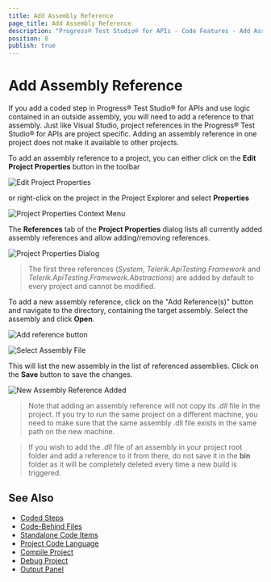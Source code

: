 ```yaml
---
title: Add Assembly Reference
page_title: Add Assembly Reference
description: "Progress® Test Studio® for APIs - Code Features - Add Assembly Reference"
position: 8
publish: true
---
```


# Add Assembly Reference

If you add a coded step in Progress® Test Studio® for APIs and use logic contained in an outside assembly, you will need to add a reference to that assembly. Just like Visual Studio, project references in the Progress® Test Studio® for APIs are project specific. Adding an assembly reference in one project does not make it available to other projects.

To add an assembly reference to a project, you can either click on the **Edit Project Properties** button in the toolbar

![Edit Project Properties][1]

or right-click on the project in the Project Explorer and select **Properties**

![Project Properties Context Menu][2]

The **References** tab of the **Project Properties** dialog lists all currently added assembly references and allow adding/removing references.

![Project Properties Dialog][3]

> The first three references (*System*, *Telerik.ApiTesting.Framework* and *Telerik.ApiTesting.Framework.Abstractions*) are added by default to every project and cannot be modified.

To add a new assembly reference, click on the "Add Reference(s)" button and navigate to the directory, containing the target assembly. Select the assembly and click **Open**.

![Add reference button][4]

![Select Assembly File][5]

This will list the new assembly in the list of referenced assemblies. Click on the **Save** button to save the changes.

![New Assembly Reference Added][6]

> Note that adding an assembly reference will not copy its *.dll* file in the project. If you try to run the same project on a different machine, you need to make sure that the same assembly .dll file exists in the same path on the new machine.

> If you wish to add the *.dll* file of an assembly in your project root folder and add a reference to it from there, do not save it in the **bin** folder as it will be completely deleted every time a new build is triggered. 

## See Also

* [Coded Steps](./coded-steps)
* [Code-Behind Files](./code-behind-files)
* [Standalone Code Items](./code-items)
* [Project Code Language](./project-coding-language)
* [Compile Project](./compile-project)
* [Debug Project](./debug-project)
* [Output Panel](./output-panel)


[1]: /img/features/code-features/edit-project-properties-toolbar.png
[2]: /img/features/code-features/project-properties-context-menu.png
[3]: /img/features/code-features/project-properties-dialog.png
[4]: /img/features/code-features/add-reference-button.png
[5]: /img/features/code-features/select-assembly-file.png
[6]: /img/features/code-features/added-reference-assembly.png